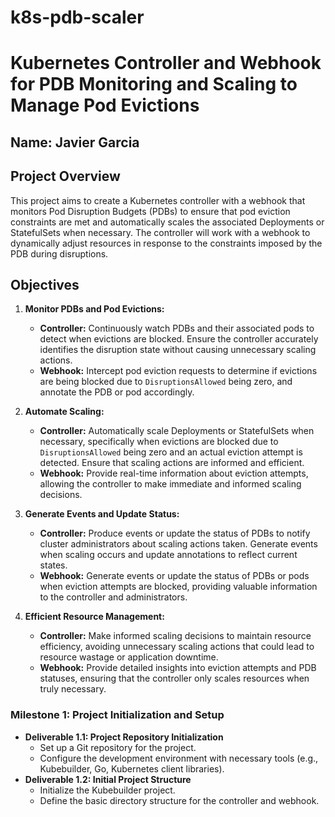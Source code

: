 # k8s-pdb-scaler

# Kubernetes Controller and Webhook for PDB Monitoring and Scaling to Manage Pod Evictions

## Name: Javier Garcia

## Project Overview
This project aims to create a Kubernetes controller with a webhook that monitors Pod Disruption Budgets (PDBs) to ensure that pod eviction constraints are met and automatically scales the associated Deployments or StatefulSets when necessary. The controller will work with a webhook to dynamically adjust resources in response to the constraints imposed by the PDB during disruptions.

## Objectives
1. **Monitor PDBs and Pod Evictions:**
   - **Controller:** Continuously watch PDBs and their associated pods to detect when evictions are blocked. Ensure the controller accurately identifies the disruption state without causing unnecessary scaling actions.
   - **Webhook:** Intercept pod eviction requests to determine if evictions are being blocked due to `DisruptionsAllowed` being zero, and annotate the PDB or pod accordingly.

2. **Automate Scaling:**
   - **Controller:** Automatically scale Deployments or StatefulSets when necessary, specifically when evictions are blocked due to `DisruptionsAllowed` being zero and an actual eviction attempt is detected. Ensure that scaling actions are informed and efficient.
   - **Webhook:** Provide real-time information about eviction attempts, allowing the controller to make immediate and informed scaling decisions.

3. **Generate Events and Update Status:**
   - **Controller:** Produce events or update the status of PDBs to notify cluster administrators about scaling actions taken. Generate events when scaling occurs and update annotations to reflect current states.
   - **Webhook:** Generate events or update the status of PDBs or pods when eviction attempts are blocked, providing valuable information to the controller and administrators.

4. **Efficient Resource Management:**
   - **Controller:** Make informed scaling decisions to maintain resource efficiency, avoiding unnecessary scaling actions that could lead to resource wastage or application downtime.
   - **Webhook:** Provide detailed insights into eviction attempts and PDB statuses, ensuring that the controller only scales resources when truly necessary.
  
### Milestone 1: Project Initialization and Setup
- **Deliverable 1.1: Project Repository Initialization**
  - Set up a Git repository for the project.
  - Configure the development environment with necessary tools (e.g., Kubebuilder, Go, Kubernetes client libraries).
- **Deliverable 1.2: Initial Project Structure**
  - Initialize the Kubebuilder project.
  - Define the basic directory structure for the controller and webhook.
